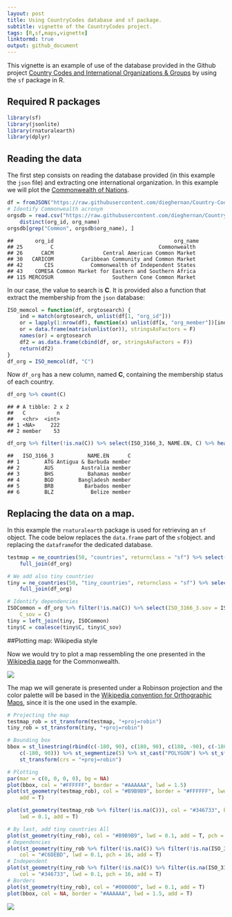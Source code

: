 ```yaml
---
layout: post
title: Using CountryCodes database and sf package.
subtitle: vignette of the CountryCodes project.
tags: [R,sf,maps,vignette]
linktormd: true
output: github_document
---
```







This vignette is an example of use of the database provided in the Github project [Country Codes and International Organizations & Groups](https://dieghernan.github.io/projects/countrycodes/)
  by using the `sf` package in R.

## Required R packages


```r
library(sf)
library(jsonlite)
library(rnaturalearth)
library(dplyr)
```

## Reading the data
The first step consists on reading the database provided (in this example the `json` file) and extracting one international organization. In this example we will plot the [Commonwealth of Nations](https://en.wikipedia.org/wiki/Commonwealth_of_Nations).


```r
df = fromJSON("https://raw.githubusercontent.com/dieghernan/Country-Codes-and-International-Organizations/master/outputs/Countrycodesfull.json")
# Identify Commonwealth acronym
orgsdb = read.csv("https://raw.githubusercontent.com/dieghernan/Country-Codes-and-International-Organizations/master/outputs/CountrycodesOrgs.csv") %>% 
    distinct(org_id, org_name)
orgsdb[grep("Common", orgsdb$org_name), ]
```

```
##       org_id                                       org_name
## 25         C                                  Commonwealth 
## 26      CACM                Central American Common Market 
## 30   CARICOM         Caribbean Community and Common Market 
## 42       CIS            Commonwealth of Independent States 
## 43    COMESA Common Market for Eastern and Southern Africa 
## 115 MERCOSUR                   Southern Cone Common Market
```
 In our case, the value to search is **C**. It is provided also a function that extract the membership from the `json` database:

```r
ISO_memcol = function(df, orgtosearch) {
    ind = match(orgtosearch, unlist(df[1, "org_id"]))
    or = lapply(1:nrow(df), function(x) unlist(df[x, "org_member"])[ind])
    or = data.frame(matrix(unlist(or)), stringsAsFactors = F)
    names(or) = orgtosearch
    df2 = as.data.frame(cbind(df, or, stringsAsFactors = F))
    return(df2)
}
df_org = ISO_memcol(df, "C")
```

Now `df_org` has a new column, named **C**, containing the membership status of each country.

```r
df_org %>% count(C)
```

```
## # A tibble: 2 x 2
##   C          n
##   <chr>  <int>
## 1 <NA>     222
## 2 member    53
```

```r
df_org %>% filter(!is.na(C)) %>% select(ISO_3166_3, NAME.EN, C) %>% head()
```

```
##   ISO_3166_3           NAME.EN      C
## 1        ATG Antigua & Barbuda member
## 2        AUS         Australia member
## 3        BHS           Bahamas member
## 4        BGD        Bangladesh member
## 5        BRB          Barbados member
## 6        BLZ            Belize member
```

## Replacing the data on a map.
In this example the `rnaturalearth` package is used for retrieving an `sf` object.  The code below replaces the `data.frame` part of the `sf`object.
and replacing the `dataframe`for the dedicated database.


```r
testmap = ne_countries(50, "countries", returnclass = "sf") %>% select(ISO_3166_3 = adm0_a3) %>% 
    full_join(df_org)

# We add also tiny countries
tiny = ne_countries(50, "tiny_countries", returnclass = "sf") %>% select(ISO_3166_3 = adm0_a3) %>% 
    full_join(df_org)

# Identify dependencies
ISOCommon = df_org %>% filter(!is.na(C)) %>% select(ISO_3166_3.sov = ISO_3166_3, 
    C_sov = C)
tiny = left_join(tiny, ISOCommon)
tiny$C = coalesce(tiny$C, tiny$C_sov)
```

##Plotting map: Wikipedia style

Now we would try to plot a map ressembling the one presented in the [Wikipedia page](https://en.wikipedia.org/wiki/Commonwealth_of_Nations) for the Commonwealth.

<img src="https://raw.githubusercontent.com/dieghernan/dieghernan.github.io/master/_codes/2019-04-27-Using-CountryCodes/wiki.png">

The map we will generate is presented under a Robinson projection and the color palette will be based in the [Wikipedia convention for Orthographic Maps](https://en.wikipedia.org/wiki/Wikipedia:WikiProject_Maps/Conventions/Orthographic_maps), since it is the one used in the example.



```r
# Projecting the map
testmap_rob = st_transform(testmap, "+proj=robin")
tiny_rob = st_transform(tiny, "+proj=robin")

# Bounding box
bbox = st_linestring(rbind(c(-180, 90), c(180, 90), c(180, -90), c(-180, -90), 
    c(-180, 90))) %>% st_segmentize(5) %>% st_cast("POLYGON") %>% st_sfc(crs = 4326) %>% 
    st_transform(crs = "+proj=robin")

# Plotting
par(mar = c(0, 0, 0, 0), bg = NA)
plot(bbox, col = "#FFFFFF", border = "#AAAAAA", lwd = 1.5)
plot(st_geometry(testmap_rob), col = "#B9B9B9", border = "#FFFFFF", lwd = 0.1, 
    add = T)

plot(st_geometry(testmap_rob %>% filter(!is.na(C))), col = "#346733", border = "#FFFFFF", 
    lwd = 0.1, add = T)

# By last, add tiny countries All
plot(st_geometry(tiny_rob), col = "#B9B9B9", lwd = 0.1, add = T, pch = 16)
# Dependencies
plot(st_geometry(tiny_rob %>% filter(!is.na(C)) %>% filter(!is.na(ISO_3166_3.sov))), 
    col = "#C6DEBD", lwd = 0.1, pch = 16, add = T)
# Independent
plot(st_geometry(tiny_rob %>% filter(!is.na(C)) %>% filter(is.na(ISO_3166_3.sov))), 
    col = "#346733", lwd = 0.1, pch = 16, add = T)
# Borders
plot(st_geometry(tiny_rob), col = "#000000", lwd = 0.1, add = T)
plot(bbox, col = NA, border = "#AAAAAA", lwd = 1.5, add = T)
```

<img src="https://raw.githubusercontent.com/dieghernan/dieghernan.github.io/master/_codes/2019-04-27-Using-CountryCodes/mapfin-1.png">

